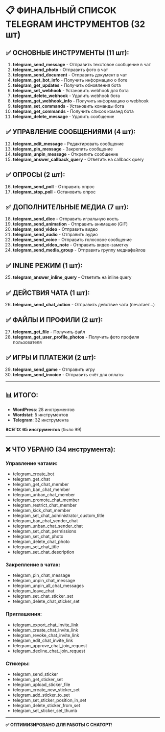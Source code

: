 # 📋 ФИНАЛЬНЫЙ СПИСОК TELEGRAM ИНСТРУМЕНТОВ (32 шт)

## ✅ ОСНОВНЫЕ ИНСТРУМЕНТЫ (11 шт):

1. **telegram_send_message** - Отправить текстовое сообщение в чат
2. **telegram_send_photo** - Отправить фото в чат
3. **telegram_send_document** - Отправить документ в чат
4. **telegram_get_bot_info** - Получить информацию о боте
5. **telegram_get_updates** - Получить обновления бота
6. **telegram_set_webhook** - Установить webhook для бота
7. **telegram_delete_webhook** - Удалить webhook бота
8. **telegram_get_webhook_info** - Получить информацию о webhook
9. **telegram_set_commands** - Установить команды бота
10. **telegram_get_commands** - Получить список команд бота
11. **telegram_delete_message** - Удалить сообщение

## ✅ УПРАВЛЕНИЕ СООБЩЕНИЯМИ (4 шт):

12. **telegram_edit_message** - Редактировать сообщение
13. **telegram_pin_message** - Закрепить сообщение
14. **telegram_unpin_message** - Открепить сообщение
15. **telegram_answer_callback_query** - Ответить на callback query

## ✅ ОПРОСЫ (2 шт):

16. **telegram_send_poll** - Отправить опрос
17. **telegram_stop_poll** - Остановить опрос

## ✅ ДОПОЛНИТЕЛЬНЫЕ МЕДИА (7 шт):

18. **telegram_send_dice** - Отправить игральную кость
19. **telegram_send_animation** - Отправить анимацию (GIF)
20. **telegram_send_video** - Отправить видео
21. **telegram_send_audio** - Отправить аудио
22. **telegram_send_voice** - Отправить голосовое сообщение
23. **telegram_send_video_note** - Отправить видео-заметку
24. **telegram_send_media_group** - Отправить группу медиафайлов

## ✅ INLINE РЕЖИМ (1 шт):

25. **telegram_answer_inline_query** - Ответить на inline query

## ✅ ДЕЙСТВИЯ ЧАТА (1 шт):

26. **telegram_send_chat_action** - Отправить действие чата (печатает...)

## ✅ ФАЙЛЫ И ПРОФИЛИ (2 шт):

27. **telegram_get_file** - Получить файл
28. **telegram_get_user_profile_photos** - Получить фото профиля пользователя

## ✅ ИГРЫ И ПЛАТЕЖИ (2 шт):

29. **telegram_send_game** - Отправить игру
30. **telegram_send_invoice** - Отправить счёт для оплаты

---

## 📊 ИТОГО:

- **WordPress**: 28 инструментов
- **Wordstat**: 5 инструментов
- **Telegram**: 32 инструмента

**ВСЕГО: 65 инструментов** (было 99)

---

## ❌ ЧТО УБРАНО (34 инструмента):

### Управление чатами:
- telegram_create_bot
- telegram_get_chat
- telegram_get_chat_member
- telegram_ban_chat_member
- telegram_unban_chat_member
- telegram_promote_chat_member
- telegram_restrict_chat_member
- telegram_kick_chat_member
- telegram_set_chat_administrator_custom_title
- telegram_ban_chat_sender_chat
- telegram_unban_chat_sender_chat
- telegram_set_chat_permissions
- telegram_set_chat_photo
- telegram_delete_chat_photo
- telegram_set_chat_title
- telegram_set_chat_description

### Закрепление в чатах:
- telegram_pin_chat_message
- telegram_unpin_chat_message
- telegram_unpin_all_chat_messages
- telegram_leave_chat
- telegram_set_chat_sticker_set
- telegram_delete_chat_sticker_set

### Приглашения:
- telegram_export_chat_invite_link
- telegram_create_chat_invite_link
- telegram_revoke_chat_invite_link
- telegram_edit_chat_invite_link
- telegram_approve_chat_join_request
- telegram_decline_chat_join_request

### Стикеры:
- telegram_send_sticker
- telegram_get_sticker_set
- telegram_upload_sticker_file
- telegram_create_new_sticker_set
- telegram_add_sticker_to_set
- telegram_set_sticker_position_in_set
- telegram_delete_sticker_from_set
- telegram_set_sticker_set_thumb

---

**✅ ОПТИМИЗИРОВАНО ДЛЯ РАБОТЫ С CHATGPT!**

